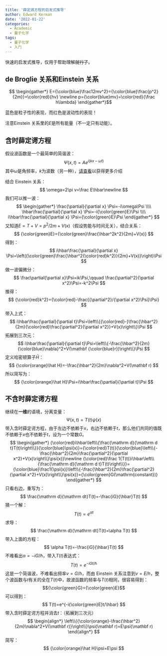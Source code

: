 ```yaml
---
title: '薛定谔方程的启发式推导'
author: Edward Kerman
date: '2022-01-22'
categories:
  - Academic
  - 量子化学
tags:
  - 量子化学
  - 入门
---
```


快速的启发式推导，仅用于帮助理解~~就行了~~。

## de Broglie 关系和Einstein 关系

$$ \begin{gather*} E={\color{blue}\frac12mv^2}={\color{blue}\frac{p^2}{2m}}=\color{red}{hv} \newline
p={\color{blue}mv}=\color{red}{\frac h\lambda} \end{gather*}$$

蓝色是粒子性的表现，而红色是波动性的表现！

注意Einstein 关系里的$E$是所有能量（不一定只有动能）。

## 含时薛定谔方程

假设波函数是一个最简单的简谐波：
$$
\Psi(x,t)=Ae^{i(kx-\omega t)}
$$
其中$\omega$是角频率，$k$为波数（另一种），[请查看](https://www.animations.physics.unsw.edu.au/jw/travelling_sine_wave.htm)以获得更多介绍

结合 Einstein 关系：
$$
\omega=2\pi v=\frac E\hbar\newline
$$
我们可以推一波：
$$
\begin{gather*}
\frac{\partial}{\partial x} \Psi=-i\omega\Psi \\\\ \hbar\frac{\partial}{\partial x} \Psi=-i{\color{green}E}\Psi \\\\ i\hbar\frac{\partial}{\partial x} \Psi={\color{green}E}\Psi
\end{gather*}
$$
又知道$E=T+V=p^2/2m+V(x)$（假设势能与时间无关），结合关系：
$$
{\color{green}E}={\color{green}\frac{\hbar^2k^2}{2m}+V(x)}
$$
得到：
$$
i\hbar\frac{\partial}{\partial x} \Psi=\left({\color{green}\frac{\hbar^2{\color{red}k^2}}{2m}+V(x)}\right)\Psi
$$
做一波偏微分：
$$
\frac\partial{\partial x}\Psi=ik\Psi,\qquad \frac{\partial^2}{\partial x^2}\Psi=-k^2\Psi
$$
推得：
$$
{\color{red}k^2}={\color{red}-\frac{{\partial^2}/{\partial x^2}\Psi}\Psi}
$$
带入上式：
$$
i\hbar\frac{\partial}{\partial t}\Psi=\left\\{{\color{red}-}\frac{\hbar^2}{2m}{\color{red}\frac{\partial^2}{\partial x^2}}+V(x)\right\\}\Psi
$$
拓展到三次元：
$$
i\hbar\frac{\partial}{\partial t}\Psi=\left\\{-\frac{\hbar^2}{2m}{\color{blue}\nabla}^2+V(\mathbf {\color{blue}r})\right\\}\Psi
$$
定义哈密顿算子$\hat H$：
$$
{\color{orange}\hat H}=-\frac{\hbar^2}{2m}\nabla^2+V(\mathbf r)
$$
所以简写为：
$$
{\color{orange}\hat H}\Psi=i\hbar\frac{\partial}{\partial t}\Psi
$$

## 不含时薛定谔方程

继续在**一维**的语境，分离变量：
$$
\Psi(x,t)=T(t)\psi(x)
$$
带入含时薛定谔方程，由于左边不依赖于$x$，右边不依赖于$t$，那么他们共同的值既不依赖于$x$也不依赖于$t$，设为一个常数$G$。
$$
\begin{gather*}
{\color{red}i\hbar\left\\{\frac{\mathrm d}{\mathrm d t}T(t)\right\\}}{\color{blue}\psi(x)}={\color{red}T(t)}{\color{blue}\left\\{-\frac{\hbar^2}{2m}\frac{\partial^2}{\partial x^2}+V(x)\right\\}\psi(x)}\newline
{\color{red}\frac 1{T(t)}i\hbar\left\\{\frac{\mathrm d}{\mathrm d t}T(t)\right\\}}={\color{blue}\frac1{\psi(x)}\left\\{-\frac{\hbar^2}{2m}\frac{\partial^2}{\partial x^2}+V(x)\right\\}\psi(x)}={\color{green}G(\mathrm{constant})}
\end{gather*}
$$
只看右边，重写为：
$$
\frac{\mathrm d}{\mathrm dt}T(t)=-\frac{iG}{\hbar}T(t)
$$
猜一个解：
$$
T(t)=e^{\alpha t}
$$
求导：
$$
\frac{\mathrm d}{\mathrm dt}T(t)=\alpha T(t)
$$
带入上面的方程：
$$
\alpha T(t)=-\frac{iG}{\hbar}T(t)
$$
不难看出$\alpha=-iG/\hbar$，带入$T(t)$表达式：
$$
T(t)=e^{-iGt/\hbar}
$$
这是一个简谐波，不难看出频率$v=G/h$，而由 Einstein 关系注意到$v=E/h$，整个波函数与$t$有关的全在$T(t)$中，故波函数的频率与$T(t)$相同，很容易得到：
$${\color{green}G}={\color{green}E}$$
可以得到：
$$
T(t)=e^{-i{\color{green}E}t/\hbar}
$$
$$$$
带入含时薛定谔方程并消去$t$：（拓展到三次元）
$$
\begin{align*}
\left\\{{\color{orange}-\frac{\hbar^2}{2m}\nabla^2+V(\mathbf r)}\right\\}\psi(\mathbf r)=E\psi(\mathbf r)
\end{align*}
$$
简写：
$$
{\color{orange}\hat H}\psi=E\psi
$$
